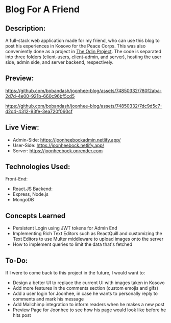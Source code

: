 # Blog For A Friend
## Description:
A full-stack web application made for my friend, who can use this blog to post his experiences in Kosovo for the Peace Corps. This was also conveniently done as a project in [The Odin Project]([url](https://www.theodinproject.com/lessons/nodejs-blog-api)). The code is separated into three folders (client-users, client-admin, and server), hosting the user side, admin side, and server backend, respectively.

## Preview:
https://github.com/bobandash/joonhee-blog/assets/74850332/780f2aba-2d7d-4e00-921b-660c96bf5cd5

https://github.com/bobandash/joonhee-blog/assets/74850332/7dc9d5c7-d2c4-4312-93fe-3ea720f060cf


## Live View:
- Admin-Side: https://joonheebockadmin.netlify.app/
- User-Side: https://joonheebock.netlify.app/
- Server: https://joonheebock.onrender.com

## Technologies Used:
Front-End:
- React.JS
Backend:
- Express, Node.js
- MongoDB

## Concepts Learned
- Persistent Login using JWT tokens for Admin End
- Implementing Rich Text Editors such as ReactQuill and customizing the Text Editors to use Multer middleware to upload images onto the server
- How to implement queries to limit the data that's fetched

## To-Do:
If I were to come back to this project in the future, I would want to:
- Design a better UI to replace the current UI with images taken in Kosovo
- Add more features in the comments section (custom emojis and gifs)
- Add a user login for Joonhee, in case he wants to personally reply to comments and mark his message
- Add Mailchimp integration to inform readers when he makes a new post
- Preview Page for Joonhee to see how his page would look like before he hits post



